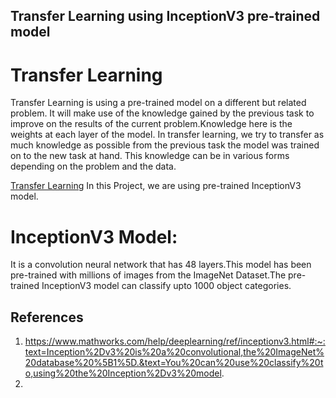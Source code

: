 ## Transfer Learning using InceptionV3 pre-trained model
# Transfer Learning
Transfer Learning is using a pre-trained model on a different but related problem. It will make use of the knowledge gained by the previous task to improve on the results of the current problem.Knowledge here is the weights at each layer of the model.
In transfer learning, we try to transfer as much knowledge as possible from the previous task the model was trained on to the new task at hand. This knowledge can be in various forms depending on the problem and the data.

[Transfer Learning](https://builtin.com/sites/default/files/styles/ckeditor_optimize/public/inline-images/classifiers-transfer-learning.jpeg)
In this Project, we are using pre-trained InceptionV3 model.
# InceptionV3 Model:
It is a convolution neural network that has 48 layers.This model has been pre-trained with millions of images from the ImageNet Dataset.The pre-trained InceptionV3 model can classify upto 1000 object categories.

## References
1. https://www.mathworks.com/help/deeplearning/ref/inceptionv3.html#:~:text=Inception%2Dv3%20is%20a%20convolutional,the%20ImageNet%20database%20%5B1%5D.&text=You%20can%20use%20classify%20to,using%20the%20Inception%2Dv3%20model.
2. 
